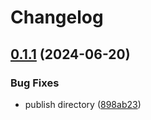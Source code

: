 # Changelog

## [0.1.1](https://github.com/soc221b/ngx-exhaustive-check/compare/0.1.0...v0.1.1) (2024-06-20)


### Bug Fixes

* publish directory ([898ab23](https://github.com/soc221b/ngx-exhaustive-check/commit/898ab2319bc92674a16873a3ee21fa5ca2004346))

